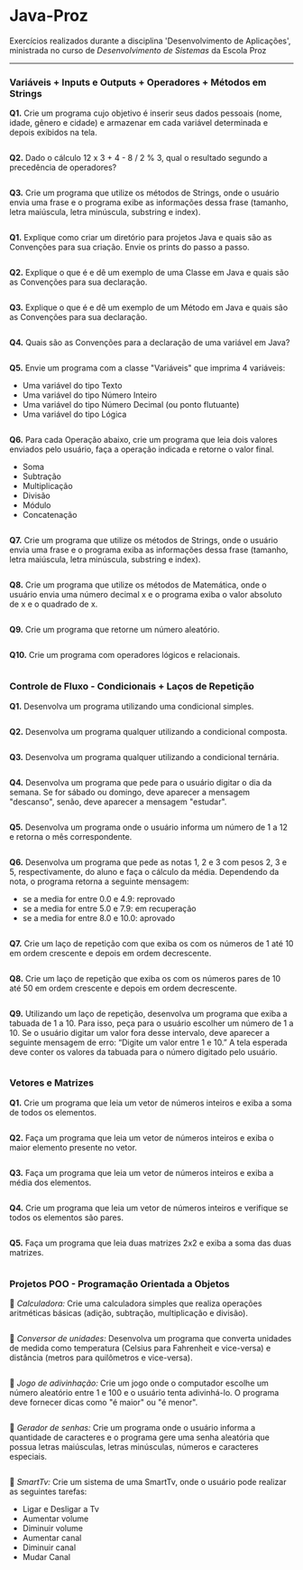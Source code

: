 # Java-Proz
Exercícios realizados durante a disciplina 'Desenvolvimento de Aplicações', ministrada no curso de _Desenvolvimento de Sistemas_ da Escola Proz

<hr>

### **Variáveis + Inputs e Outputs + Operadores + Métodos em Strings**

**Q1.** Crie um programa cujo objetivo é inserir seus dados pessoais (nome, idade, gênero e cidade) e armazenar em cada variável determinada e depois exibidos na tela.
```

```
**Q2.** Dado o cálculo 12 x 3 + 4 - 8 / 2 % 3, qual o resultado segundo a precedência de operadores?
```

```
**Q3.** Crie um programa que utilize os métodos de Strings, onde o usuário envia uma frase e o programa exibe as informações dessa frase (tamanho, letra maiúscula, letra minúscula, substring e index).
```

```
**Q1.** Explique como criar um diretório para projetos Java e quais são as Convenções para sua criação. Envie os prints do passo a passo.
```

```
**Q2.** Explique o que é e dê um exemplo de uma Classe em Java e quais são as Convenções para sua declaração.
```

```
**Q3.** Explique o que é e dê um exemplo de um Método em Java e quais são as Convenções para sua declaração.
```

```
**Q4.** Quais são as Convenções para a declaração de uma variável em Java?
```

```
**Q5.** Envie um programa com a classe "Variáveis" que imprima 4 variáveis:
* Uma variável do tipo Texto
* Uma variável do tipo Número Inteiro
* Uma variável do tipo Número Decimal (ou ponto flutuante)
* Uma variável do tipo Lógica
```

```
**Q6.** Para cada Operação abaixo, crie um programa que leia dois valores enviados pelo usuário, faça a operação indicada e retorne o valor final.
* Soma
* Subtração
* Multiplicação
* Divisão
* Módulo
* Concatenação
```

```
**Q7.** Crie um programa que utilize os métodos de Strings, onde o usuário envia uma frase e o programa exiba as informações dessa frase (tamanho, letra maiúscula, letra minúscula, substring e index).
```

```
**Q8.** Crie um programa que utilize os métodos de Matemática, onde o usuário envia uma número decimal x e o programa exiba o valor absoluto de x e o quadrado  de x.
```

```
**Q9.** Crie um programa que retorne um número aleatório.
```

```
**Q10.** Crie um programa com operadores lógicos e relacionais.
```

```

### **Controle de Fluxo - Condicionais + Laços de Repetição**

**Q1.** Desenvolva um programa utilizando uma condicional simples.
```

```
**Q2.** Desenvolva um programa qualquer utilizando a condicional composta.
```

```
**Q3.** Desenvolva um programa qualquer utilizando a condicional ternária.
```

```
**Q4.** Desenvolva um programa que pede para o usuário digitar o dia da semana. Se for sábado ou domingo, deve aparecer a mensagem "descanso", senão, deve aparecer a mensagem "estudar".
```

```
**Q5.** Desenvolva um programa onde o usuário informa um número de 1 a 12 e retorna o mês correspondente.
```

```
**Q6.** Desenvolva um programa que pede as notas 1, 2 e 3 com pesos 2, 3 e 5, respectivamente, do aluno e faça o cálculo da média. Dependendo da nota, o programa retorna a seguinte mensagem:
* se a media for entre 0.0 e 4.9: reprovado
* se a media for entre 5.0 e 7.9: em recuperação
* se a media for entre 8.0 e 10.0: aprovado
```

```
**Q7.** Crie um laço de repetição com que exiba os com os números de 1 até 10 em ordem crescente e depois em ordem decrescente.
```

```
**Q8.** Crie um laço de repetição que exiba os com os números pares de 10 até 50 em ordem crescente e depois em ordem decrescente.
```

```
**Q9.** Utilizando um laço de repetição, desenvolva um programa que exiba a tabuada de 1 a 10. Para isso, peça para o usuário escolher um número de 1 a 10. Se o usuário digitar um valor fora desse intervalo, deve aparecer a seguinte mensagem de erro: “Digite um valor entre 1 e 10.” A tela esperada deve conter os valores da tabuada para o número digitado pelo usuário.
```

```

### **Vetores e Matrizes**

**Q1.** Crie um programa que leia um vetor de números inteiros e exiba a soma de todos os elementos.
```

```
**Q2.** Faça um programa que leia um vetor de números inteiros e exiba o maior elemento presente no vetor.
```

```
**Q3.** Faça um programa que leia um vetor de números inteiros e exiba a média dos elementos.
```

```
**Q4.** Crie um programa que leia um vetor de números inteiros e verifique se todos os elementos são pares.
```

```
**Q5.** Faça um programa que leia duas matrizes 2x2 e exiba a soma das duas matrizes.
```

```

### **Projetos POO - Programação Orientada a Objetos**

:brain: _Calculadora:_ Crie uma calculadora simples que realiza operações aritméticas básicas (adição, subtração, multiplicação e divisão).
```

```
:brain: _Conversor de unidades:_ Desenvolva um programa que converta unidades de medida como temperatura (Celsius para Fahrenheit e vice-versa) e distância (metros para quilômetros e vice-versa).
```

```
:brain: _Jogo de adivinhação:_ Crie um jogo onde o computador escolhe um número aleatório entre 1 e 100 e o usuário tenta adivinhá-lo. O programa deve fornecer dicas como "é maior" ou "é menor".
```

```
:brain: _Gerador de senhas:_ Crie um programa onde o usuário informa a quantidade de caracteres e o programa gere uma senha aleatória que possua letras maiúsculas, letras minúsculas, números e caracteres especiais.
```

```
:brain: _SmartTv:_ Crie um sistema de uma SmartTv, onde o usuário pode realizar as seguintes tarefas:
* Ligar e Desligar a Tv
* Aumentar volume
* Diminuir volume
* Aumentar canal
* Diminuir canal
* Mudar Canal
```

```

